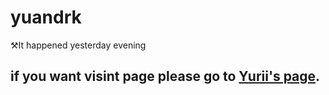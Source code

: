 # yuandrk

⚒It happened yesterday evening

## if you want visint page please go to   [Yurii's page](https://andriuk.github.io/yuandrk).
